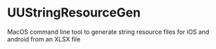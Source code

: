# UUStringResourceGen
MacOS command line tool to generate string resource files for iOS and android from an XLSX file
